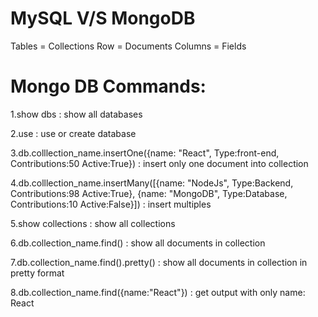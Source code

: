 MySQL    V/S    MongoDB
==============================
Tables = Collections
Row      = Documents
Columns  = Fields

Mongo DB Commands: 
==============================
1.show dbs : show all databases

2.use <dbname> : use or create database 

3.db.colllection_name.insertOne({name: "React", Type:front-end, Contributions:50 Active:True}) : insert only one document into collection

4.db.colllection_name.insertMany([{name: "NodeJs", Type:Backend, Contributions:98 Active:True}, {name: "MongoDB", Type:Database, Contributions:10 Active:False}]) : insert multiples

5.show collections : show all collections

6.db.collection_name.find() : show all documents in collection

7.db.collection_name.find().pretty() : show all documents in collection in pretty format

8.db.collection_name.find({name:"React"}) : get output with only name: React





